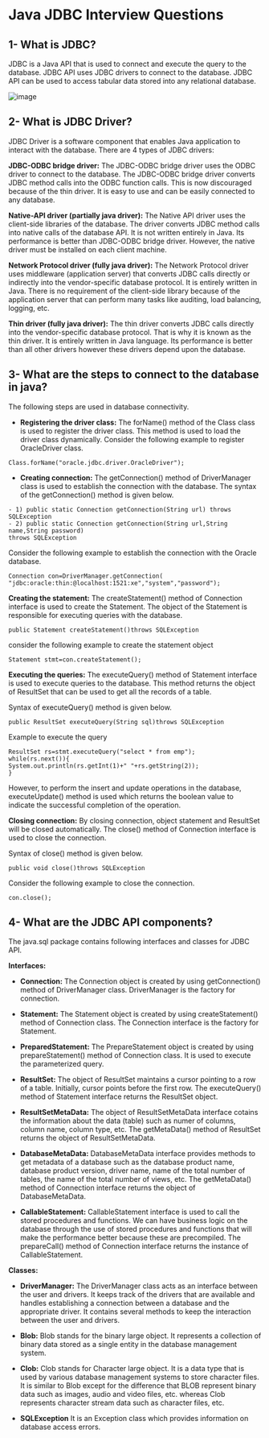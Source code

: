 # Java JDBC Interview Questions

## 1- What is JDBC?
JDBC is a Java API that is used to connect and execute the query to the database. JDBC API uses JDBC drivers to connect to the database. JDBC API can be used to access tabular data stored into any relational database.

![image](https://user-images.githubusercontent.com/16039211/143330285-f2d80176-733b-490f-9362-5bf4d8f2aec5.png)


## 2- What is JDBC Driver?
JDBC Driver is a software component that enables Java application to interact with the database. There are 4 types of JDBC drivers:

**JDBC-ODBC bridge driver:** The JDBC-ODBC bridge driver uses the ODBC driver to connect to the database. The JDBC-ODBC bridge driver converts JDBC method calls into the ODBC function calls. This is now discouraged because of the thin driver. It is easy to use and can be easily connected to any database.

**Native-API driver (partially java driver):** The Native API driver uses the client-side libraries of the database. The driver converts JDBC method calls into native calls of the database API. It is not written entirely in Java. Its performance is better than JDBC-ODBC bridge driver. However, the native driver must be installed on each client machine.

**Network Protocol driver (fully java driver):** The Network Protocol driver uses middleware (application server) that converts JDBC calls directly or indirectly into the vendor-specific database protocol. It is entirely written in Java. There is no requirement of the client-side library because of the application server that can perform many tasks like auditing, load balancing, logging, etc.

**Thin driver (fully java driver):** The thin driver converts JDBC calls directly into the vendor-specific database protocol. That is why it is known as the thin driver. It is entirely written in Java language. Its performance is better than all other drivers however these drivers depend upon the database.

## 3- What are the steps to connect to the database in java?
The following steps are used in database connectivity.
- **Registering the driver class:**
The forName() method of the Class class is used to register the driver class. This method is used to load the driver class dynamically. Consider the following example to register OracleDriver class.
```
Class.forName("oracle.jdbc.driver.OracleDriver");
```

- **Creating connection:**
The getConnection() method of DriverManager class is used to establish the connection with the database. The syntax of the getConnection() method is given below.

```
- 1) public static Connection getConnection(String url) throws SQLException  
- 2) public static Connection getConnection(String url,String name,String password)  
throws SQLException
```

Consider the following example to establish the connection with the Oracle database.
```
Connection con=DriverManager.getConnection(  
"jdbc:oracle:thin:@localhost:1521:xe","system","password");  
```

**Creating the statement:**
The createStatement() method of Connection interface is used to create the Statement. The object of the Statement is responsible for executing queries with the database.
```
public Statement createStatement()throws SQLException
```
consider the following example to create the statement object
```
Statement stmt=con.createStatement();  
```

**Executing the queries:**
The executeQuery() method of Statement interface is used to execute queries to the database. This method returns the object of ResultSet that can be used to get all the records of a table.

Syntax of executeQuery() method is given below.
```
public ResultSet executeQuery(String sql)throws SQLException  
```
Example to execute the query
```
ResultSet rs=stmt.executeQuery("select * from emp");  
while(rs.next()){  
System.out.println(rs.getInt(1)+" "+rs.getString(2));  
}  
```
However, to perform the insert and update operations in the database, executeUpdate() method is used which returns the boolean value to indicate the successful completion of the operation.

**Closing connection:**
By closing connection, object statement and ResultSet will be closed automatically. The close() method of Connection interface is used to close the connection.

Syntax of close() method is given below.
```
public void close()throws SQLException  
```
Consider the following example to close the connection.
```
con.close();  
```

## 4- What are the JDBC API components?
The java.sql package contains following interfaces and classes for JDBC API.

**Interfaces:**

- **Connection:** The Connection object is created by using getConnection() method of DriverManager class. DriverManager is the factory for connection.

- **Statement:** The Statement object is created by using createStatement() method of Connection class. The Connection interface is the factory for Statement.

- **PreparedStatement:** The PrepareStatement object is created by using prepareStatement() method of Connection class. It is used to execute the parameterized query.

- **ResultSet:** The object of ResultSet maintains a cursor pointing to a row of a table. Initially, cursor points before the first row. The executeQuery() method of Statement interface returns the ResultSet object.

- **ResultSetMetaData:** The object of ResultSetMetaData interface cotains the information about the data (table) such as numer of columns, column name, column type, etc. The getMetaData() method of ResultSet returns the object of ResultSetMetaData.

- **DatabaseMetaData:** DatabaseMetaData interface provides methods to get metadata of a database such as the database product name, database product version, driver name, name of the total number of tables, the name of the total number of views, etc. The getMetaData() method of Connection interface returns the object of DatabaseMetaData.

- **CallableStatement:** CallableStatement interface is used to call the stored procedures and functions. We can have business logic on the database through the use of stored procedures and functions that will make the performance better because these are precompiled. The prepareCall() method of Connection interface returns the instance of CallableStatement.

**Classes:**

- **DriverManager:** The DriverManager class acts as an interface between the user and drivers. It keeps track of the drivers that are available and handles establishing a connection between a database and the appropriate driver. It contains several methods to keep the interaction between the user and drivers.

- **Blob:** Blob stands for the binary large object. It represents a collection of binary data stored as a single entity in the database management system.

- **Clob:** Clob stands for Character large object. It is a data type that is used by various database management systems to store character files. It is similar to Blob except for the difference that BLOB represent binary data such as images, audio and video files, etc. whereas Clob represents character stream data such as character files, etc.

- **SQLException** It is an Exception class which provides information on database access errors.
